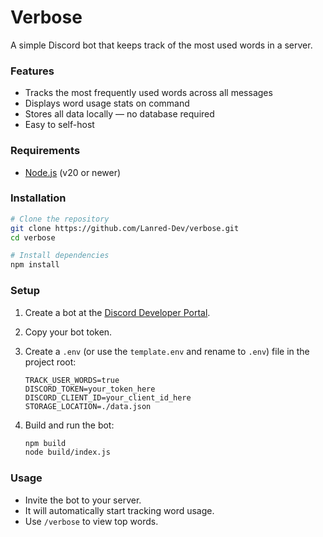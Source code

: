 # Verbose

A simple Discord bot that keeps track of the most used words in a server.

### Features

-   Tracks the most frequently used words across all messages
-   Displays word usage stats on command
-   Stores all data locally — no database required
-   Easy to self-host

### Requirements

-   [Node.js](https://nodejs.org/) (v20 or newer)

### Installation

```bash
# Clone the repository
git clone https://github.com/Lanred-Dev/verbose.git
cd verbose

# Install dependencies
npm install
```

### Setup

1. Create a bot at the [Discord Developer Portal](https://discord.com/developers/applications).

2. Copy your bot token.

3. Create a `.env` (or use the `template.env` and rename to `.env`) file in the project root:

    ```env
    TRACK_USER_WORDS=true
    DISCORD_TOKEN=your_token_here
    DISCORD_CLIENT_ID=your_client_id_here
    STORAGE_LOCATION=./data.json
    ```

4. Build and run the bot:

    ```bash
    npm build
    node build/index.js
    ```

### Usage

-   Invite the bot to your server.
-   It will automatically start tracking word usage.
-   Use `/verbose` to view top words.
